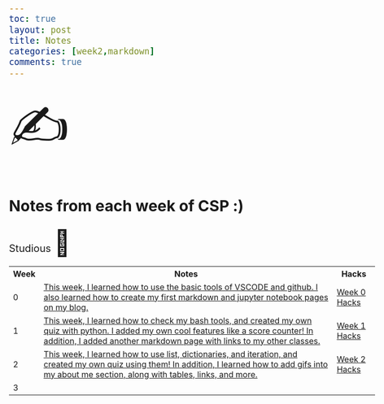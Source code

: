 ```yaml
---
toc: true
layout: post 
title: Notes
categories: [week2,markdown]
comments: true
---
```


<html>
<style>
body {
  font-size: 20px;
}
</style>
<body>

<span style='font-size:100px;'>&#9997;</span>

</body>
</html>


## Notes from each week of CSP :)

<table>

<tr>
 Studious 
<html>
<style>
body {
  font-size: 20px;
}
</style>
<body>
<span style='font-size:50px;'>&#128511;</span>
<tr>


<tr>
     <th>Week</th>
     <th>Notes</th>
     <th>Hacks</th>
    
   <tr> <td>0</td>
        <td>
            <a href="">This week, I learned how to use the basic tools of VSCODE and github. I also learned how to create my first markdown and jupyter notebook pages on my blog.  </a>
           <td><a href="{{https://github.com/nsk1207/fastpages_nathan/issues/2#issue-1345575648}}/week/0">Week 0 Hacks</a></td>
        </td>
        <tr>
        <td>1</td>
        <td>
            <a href="">This week, I learned how to check my bash tools, and created my own quiz with python. I added my own cool features like a score counter! In addition, I added another markdown page with links to my other classes.  </a>
      <td>
            <a href="{{https://github.com/nsk1207/fastpages_nathan/issues/3#issue-1353523948}}/week/1">Week 1 Hacks</a>
 <tr>
        <td>2</td>
        <td>
            <a href="">This week, I learned how to use list, dictionaries, and iteration, and created my own quiz using them! In addition, I learned how to add gifs into my about me section, along with tables, links, and more.
           <td>
            <a href="{{https://github.com/nsk1207/fastpages_nathan/issues/4#issue-1362459435}/week/2">Week 2 Hacks</a> 
            
<tr>
        <td>3</td>
        <td>
            <a href="tbd"></a>
      <td>
</table>